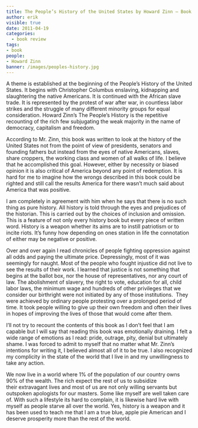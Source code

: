 ```yaml
---
title: The People’s History of the United States by Howard Zinn – Book Review
author: erik
visible: true
date: 2011-04-19
categories:
  - book review
tags:
- book
people:
- Howard Zinn
banner: /images/peoples-history.jpg
---
```

A theme is established at the beginning of the People&#8217;s History of the United States. It begins with Christopher Columbus enslaving, kidnapping and slaughtering the native Americans. It is continued with the African slave trade. It is represented by the protest of war after war, in countless labor strikes and the struggle of many different minority groups for equal consideration. Howard Zinn&#8217;s The People&#8217;s History is the repetitive recounting of the rich few subjugating the weak majority in the name of democracy, capitalism and freedom.

According to Mr. Zinn, this book was written to look at the history of the United States not from the point of view of presidents, senators and founding fathers but instead from the eyes of native Americans, slaves, share croppers, the working class and women of all walks of life. I believe that he accomplished this goal. However, either by necessity or biased opinion it is also critical of America beyond any point of redemption. It is hard for me to imagine how the wrongs described in this book could be righted and still call the results America for there wasn&#8217;t much said about America that was positive.

I am completely in agreement with him when he says that there is no such thing as pure history. All history is told through the eyes and prejudices of the historian. This is carried out by the choices of inclusion and omission. This is a feature of not only every history book but every piece of written word. History is a weapon whether its aims are to instill patriotism or to incite riots. It&#8217;s funny how depending on ones station in life the connotation of either may be negative or positive.

Over and over again I read chronicles of people fighting oppression against all odds and paying the ultimate price. Depressingly, most of it was seemingly for naught. Most of the people who fought injustice did not live to see the results of their work. I learned that justice is not something that begins at the ballot box, nor the house of representatives, nor any court of law. The abolishment of slavery, the right to vote, education for all, child labor laws, the minimum wage and hundreds of other privileges that we consider our birthright were not initiated by any of those institutions.  They were achieved by ordinary people protesting over a prolonged period of time. It took people willing to give up their own freedom and often their lives in hopes of improving the lives of those that would come after them.

I&#8217;ll not try to recount the contents of this book as I don&#8217;t feel that I am capable but I will say that reading this book was emotionally draining. I felt a wide range of emotions as I read: pride, outrage, pity, denial but ultimately shame. I was forced to admit to myself that no matter what Mr. Zinn&#8217;s intentions for writing it, I believed almost all of it to be true. I also recognized my complicity in the state of the world that I live in and my unwillingness to take any action.

We now live in a world where 1% of the population of our country owns 90% of the wealth. The rich expect the rest of us to subsidize their extravagant lives and most of us are not only willing servants but outspoken apologists for our masters. Some like myself are well taken care of. With such a lifestyle its hard to complain, it is likewise hard live with myself as people starve all over the world. Yes, history is a weapon and it has been used to teach me that I am a true blue, apple pie American and I deserve prosperity more than the rest of the world.
